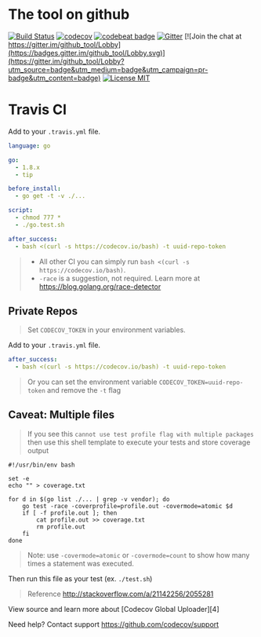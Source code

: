 The tool on github
=======================
[![Build Status](https://travis-ci.org/YuPengZTE/github_tool.svg?branch=master)](https://travis-ci.org/YuPengZTE/github_tool)
[![codecov](https://codecov.io/gh/YuPengZTE/github_tool/branch/master/graph/badge.svg)](https://codecov.io/gh/YuPengZTE/github_tool)
[![codebeat badge](https://codebeat.co/badges/ee2f2d59-3faa-4f08-8cd8-23f0bc8d095d)](https://codebeat.co/projects/github-com-yupengzte-github_tool-master)
[![Gitter](https://badges.gitter.im/AnSwErYWJ/DogFood.svg)](https://gitter.im/AnSwErYWJ/DogFood?utm_source=badge&utm_medium=badge&utm_campaign=pr-badge)
[![Join the chat at https://gitter.im/github_tool/Lobby](https://badges.gitter.im/github_tool/Lobby.svg)](https://gitter.im/github_tool/Lobby?utm_source=badge&utm_medium=badge&utm_campaign=pr-badge&utm_content=badge)
[![License MIT](https://img.shields.io/badge/license-MIT-blue.svg?style=flat-square)](https://github.com/YuPengZTE/github_tool/blob/master/LICENSE)

# Travis CI

Add to your `.travis.yml` file.
```yml
language: go

go:
  - 1.8.x
  - tip

before_install:
  - go get -t -v ./...

script:
  - chmod 777 *
  - ./go.test.sh

after_success:
  - bash <(curl -s https://codecov.io/bash) -t uuid-repo-token
```

> - All other CI you can simply run `bash <(curl -s https://codecov.io/bash)`.
> - `-race` is a suggestion, not required. Learn more at https://blog.golang.org/race-detector

## Private Repos
> Set `CODECOV_TOKEN` in your environment variables.

Add to your `.travis.yml` file.
```yml
after_success:
  - bash <(curl -s https://codecov.io/bash) -t uuid-repo-token
```
> Or you can set the environment variable `CODECOV_TOKEN=uuid-repo-token` and remove the `-t` flag

## Caveat: Multiple files
> If you see this `cannot use test profile flag with multiple packages` then use this shell template to execute your tests and store coverage output

```shell
#!/usr/bin/env bash

set -e
echo "" > coverage.txt

for d in $(go list ./... | grep -v vendor); do
    go test -race -coverprofile=profile.out -covermode=atomic $d
    if [ -f profile.out ]; then
        cat profile.out >> coverage.txt
        rm profile.out
    fi
done
```
> Note: use `-covermode=atomic` or `-covermode=count` to show how many times a statement was executed.

Then run this file as your test (ex. `./test.sh`)

> Reference http://stackoverflow.com/a/21142256/2055281

View source and learn more about [Codecov Global Uploader][4]

Need help? Contact support https://github.com/codecov/support
